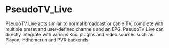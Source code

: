 # PseudoTV_Live
PseudoTV Live acts similar to normal broadcast or cable TV, complete with multiple preset and user-defined channels and an EPG.          PseudoTV Live can directly integrate with various Kodi plugins and video sources such as Playon, Hdhomerun and PVR backends.
